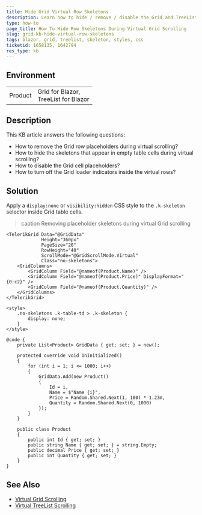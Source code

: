 ```yaml
---
title: Hide Grid Virtual Row Skeletons
description: Learn how to hide / remove / disable the Grid and TreeList cell placeholder skeletons during virtual row scrolling.
type: how-to
page_title: How To Hide Row Skeletons During Virtual Grid Scrolling
slug: grid-kb-hide-virtual-row-skeletons
tags: blazor, grid, treelist, skeleton, styles, css
ticketid: 1658135, 1642794
res_type: kb
---
```


## Environment

<table>
    <tbody>
        <tr>
            <td>Product</td>
            <td>Grid for Blazor, <br /> TreeList for Blazor</td>
        </tr>
    </tbody>
</table>

## Description

This KB article answers the following questions:

* How to remove the Grid row placeholders during virtual scrolling?
* How to hide the skeletons that appear in empty table cells during virtual scrolling?
* How to disable the Grid cell placeholders?
* How to turn off the Grid loader indicators inside the virtual rows?

## Solution

Apply a `display:none` or `visibility:hidden` CSS style to the `.k-skeleton` selector inside Grid table cells.

>caption Removing placeholder skeletons during virtual Grid scrolling

````RAZOR
<TelerikGrid Data="@GridData"
             Height="360px"
             PageSize="20"
             RowHeight="40"
             ScrollMode="@GridScrollMode.Virtual"
             Class="no-skeletons">
    <GridColumns>
        <GridColumn Field="@nameof(Product.Name)" />
        <GridColumn Field="@nameof(Product.Price)" DisplayFormat="{0:c2}" />
        <GridColumn Field="@nameof(Product.Quantity)" />
    </GridColumns>
</TelerikGrid>

<style>
    .no-skeletons .k-table-td > .k-skeleton {
        display: none;
    }
</style>

@code {
    private List<Product> GridData { get; set; } = new();

    protected override void OnInitialized()
    {
        for (int i = 1; i <= 1000; i++)
        {
            GridData.Add(new Product()
            {
                Id = i,
                Name = $"Name {i}",
                Price = Random.Shared.Next(1, 100) * 1.23m,
                Quantity = Random.Shared.Next(0, 1000)
            });
        }
    }

    public class Product
    {
        public int Id { get; set; }
        public string Name { get; set; } = string.Empty;
        public decimal Price { get; set; }
        public int Quantity { get; set; }
    }
}
````

## See Also

* [Virtual Grid Scrolling](slug:components/grid/virtual-scrolling)
* [Virtual TreeList Scrolling](slug:treelist-virtual-scrolling)
